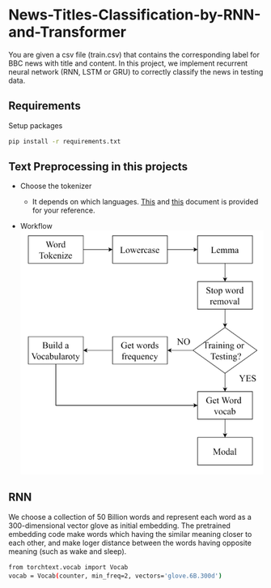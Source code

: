 # News-Titles-Classification-by-RNN-and-Transformer
You are given a csv file (train.csv) that contains the corresponding label for BBC news with title and content.
In this project, we implement recurrent neural network (RNN, LSTM or GRU) to correctly classify the news in testing data.

## Requirements
Setup packages
```sh
pip install -r requirements.txt
```

## Text Preprocessing in this projects
- Choose the tokenizer
    - It depends on which languages. [This]((https://blog.ekbana.com/private-nltk-vs-spacy-3926b3674ee4)) and [this](https://www.analyticsvidhya.com/blog/2019/07/how-get-started-nlp-6-unique-ways-perform-tokenization/) document is  provided for your reference.

- Workflow
    ![workflow](./image/processing.png)


## RNN
We choose a collection of 50 Billion words and represent each word as a 300-dimensional vector glove as initial embedding.
The pretrained embedding code make words which having the similar meaning closer to each other, and make loger distance between the words having opposite meaning (such as wake and sleep).

```sh
from torchtext.vocab import Vocab
vocab = Vocab(counter, min_freq=2, vectors='glove.6B.300d')
```

